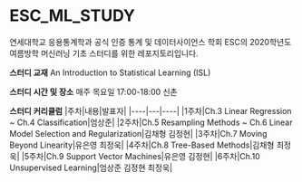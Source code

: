 # ESC_ML_STUDY

연세대학교 응용통계학과 공식 인증 통계 및 데이터사이언스 학회 ESC의 2020학년도 여름방학 머신러닝 기초 스터디를 위한 레포지토리입니다.

**스터디 교재**
An Introduction to Statistical Learning (ISL)

**스터디 시간 및 장소**
매주 목요일 17:00-18:00 신촌

**스터디 커리큘럼**
|주차|내용|발표자|
|----|---|----|
|1주차|Ch.3 Linear Regression ~ Ch.4 Classification|엄상준|
|2주차|Ch.5 Resampling Methods ~ Ch.6 Linear Model Selection and Regularization|김채형 김정현|
|3주차|Ch.7 Moving Beyond Linearity|유은영 최정욱|
|4주차|Ch.8 Tree-Based Methods|김채형 최정욱|
|5주차|Ch.9 Support Vector Machines|유은영 김정현|
|6주차|Ch.10 Unsupervised Learning|엄상준 김정현 최정욱|
